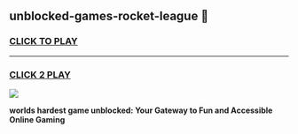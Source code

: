 
## unblocked-games-rocket-league 👋
<h3>
<a href="https://premium.freeplayer.one?title=unblocked-games-rocket-league&ref=14F">CLICK TO PLAY</a></h3>
<hr>

<h3>
<a href="https://premium.freeplayer.one?title=unblocked-games-rocket-league&ref=14F">CLICK 2 PLAY</a>
  
</h3>

<a href="https://premium.freeplayer.one?title=unblocked-games-rocket-league&ref=12F/"><img src="https://clearcache.store/games.png"></a>


**worlds hardest game unblocked: Your Gateway to Fun and Accessible Online Gaming**
